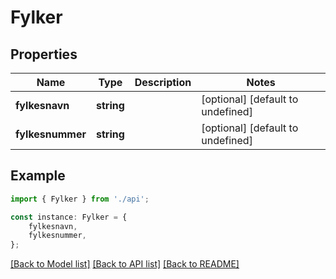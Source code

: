 # Fylker


## Properties

Name | Type | Description | Notes
------------ | ------------- | ------------- | -------------
**fylkesnavn** | **string** |  | [optional] [default to undefined]
**fylkesnummer** | **string** |  | [optional] [default to undefined]

## Example

```typescript
import { Fylker } from './api';

const instance: Fylker = {
    fylkesnavn,
    fylkesnummer,
};
```

[[Back to Model list]](../README.md#documentation-for-models) [[Back to API list]](../README.md#documentation-for-api-endpoints) [[Back to README]](../README.md)
